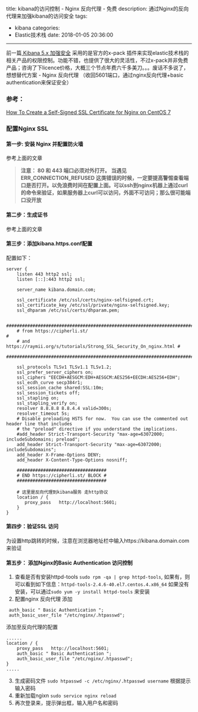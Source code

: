 title: kibana的访问控制 - Nginx 反向代理 - 免费
description: 通过Nginx的反向代理来加强kibana的访问安全
tags:
  - kibana
categories:
  - Elastic技术栈
date: 2018-01-05 20:36:00
---
前一篇[ Kibana 5.x 加强安全](http://blog.csdn.net/choelea/article/details/53841218) 采用的是官方的x-pack 插件来实现elastic技术栈的相关产品的权限控制。功能不错，也提供了很大的灵活性，不过x-pack并非免费产品；咨询了下licence价格，大概三个节点年费六千多美刀。。。废话不多说了，想想替代方案 - Nginx 反向代理 （收回5601端口，通过nginx反向代理+basic authentication来保证安全）

### 参考：
[How To Create a Self-Signed SSL Certificate for Nginx on CentOS 7](https://www.digitalocean.com/community/tutorials/how-to-create-a-self-signed-ssl-certificate-for-nginx-on-centos-7)

### 配置Nginx SSL
#### 第一步: 安装 Nginx 并配置防火墙
参考上面的文章
> **注意： 80 和 443 端口必须对外打开。 当遇见ERR_CONNECTION_REFUSED 这类错误的时候，一定要提高警惕查看端口是否打开。以免浪费时间在配置上面。可以ssh到nginx机器上通过curl 的命令来验证，如果服务器上curl可以访问，外面不可访问；那么很可能端口没开放**

#### 第二步：生成证书
参考上面的文章
#### 第三步：添加kibana.https.conf配置

配置如下：

```
server {
    listen 443 http2 ssl;
    listen [::]:443 http2 ssl;

    server_name kibana.domain.com;

    ssl_certificate /etc/ssl/certs/nginx-selfsigned.crt;
    ssl_certificate_key /etc/ssl/private/nginx-selfsigned.key;
    ssl_dhparam /etc/ssl/certs/dhparam.pem;

    ########################################################################
    # from https://cipherli.st/                                            #
    # and https://raymii.org/s/tutorials/Strong_SSL_Security_On_nginx.html #
    ########################################################################

    ssl_protocols TLSv1 TLSv1.1 TLSv1.2;
    ssl_prefer_server_ciphers on;
    ssl_ciphers "EECDH+AESGCM:EDH+AESGCM:AES256+EECDH:AES256+EDH";
    ssl_ecdh_curve secp384r1;
    ssl_session_cache shared:SSL:10m;
    ssl_session_tickets off;
    ssl_stapling on;
    ssl_stapling_verify on;
    resolver 8.8.8.8 8.8.4.4 valid=300s;
    resolver_timeout 5s;
    # Disable preloading HSTS for now.  You can use the commented out header line that includes
    # the "preload" directive if you understand the implications.
    #add_header Strict-Transport-Security "max-age=63072000; includeSubdomains; preload";
    add_header Strict-Transport-Security "max-age=63072000; includeSubdomains";
    add_header X-Frame-Options DENY;
    add_header X-Content-Type-Options nosniff;

    ##################################
    # END https://cipherli.st/ BLOCK #
    ##################################
    
    # 这里是反向代理到kibana服务 走http协议
    location / {
       proxy_pass   http://localhost:5601;       
    }
}

```
#### 第四步：验证SSL 访问
为设置http跳转的时候，注意在浏览器地址栏中输入https://kibana.domain.com 来验证
#### 第五步： 添加Nginx的Basic Authentication 访问控制

 1. 查看是否有安装httpd-tools `sudo rpm -qa | grep httpd-tools`, 如果有，则可以看到如下信息：`httpd-tools-2.4.6-40.el7.centos.4.x86_64` 如果没有安装，可以通过`sudo yum -y install httpd-tools` 来安装
 2. 配置nginx 反向代理 添加
```
 auth_basic " Basic Authentication ";      
 auth_basic_user_file "/etc/nginx/.htpasswd";
```
 添加至反向代理的配置
```
......
location / {
    proxy_pass   http://localhost:5601;
    auth_basic " Basic Authentication ";      
    auth_basic_user_file "/etc/nginx/.htpasswd";       
}
.....
```
 3. 生成密码文件 `sudo htpasswd -c /etc/nginx/.htpasswd username` 根据提示输入密码
 4. 重新加载ngixn `sudo service nginx reload`
 5. 再次登录来，提示弹出框，输入用户名和密码

